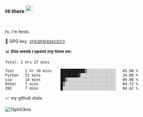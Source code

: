 ### Hi there <img src="https://media.giphy.com/media/hvRJCLFzcasrR4ia7z/giphy.gif" width="25px">

<br />

hi, i'm fenix.

:key: GPG key: [`3F4CDF9CE8423CF3`](https://github.com/13ph03nix.gpg)


📊 **this week i spent my time on:**
<!--START_SECTION:waka-->
```text
Total: 2 hrs 27 mins

Text     1 hr 10 mins    ███████████▒░░░░░░░░░░░░░   45.98 % 
Python   52 mins         ████████▓░░░░░░░░░░░░░░░░   34.00 % 
Lua      14 mins         ██▒░░░░░░░░░░░░░░░░░░░░░░   09.08 % 
Other    7 mins          █▒░░░░░░░░░░░░░░░░░░░░░░░   04.72 % 
INI      7 mins          █░░░░░░░░░░░░░░░░░░░░░░░░   04.62 % 
```
<!--END_SECTION:waka-->


📈 my github stats

<a>
<img align="center" src="https://github-readme-stats.vercel.app/api?username=13ph03nix&show_icons=true&hide=stars&include_all_commits=true&theme=blueberry" alt="13ph03nix" />
</a>
